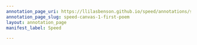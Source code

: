 ```yaml
---
annotation_page_uri: https://llilasbenson.github.io/speed/annotations/speed-canvas-1-first-poem.json
annotation_page_slug: speed-canvas-1-first-poem
layout: annotation_page
manifest_label: Speed

---
```

